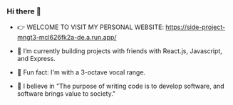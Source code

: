 ### Hi there 👋

- 👉 WELCOME TO VISIT MY PERSONAL WEBSITE: https://side-project-mngt3-mcl626fk2a-de.a.run.app/
  
- 🌱 I’m currently building projects with friends with React.js, Javascript, and Express.
- 🎵 Fun fact: I'm with a 3-octave vocal range.
- 💬 I believe in "The purpose of writing code is to develop software, and software brings value to society."


<!--
**jiasyuanchu/jiasyuanchu** is a ✨ _special_ ✨ repository because its `README.md` (this file) appears on your GitHub profile.


- 🌱 I’m currently learning Javascript.
- 💬 My believe in "The purpose of writing code is to develop software, and software brings value to society."
- 📫 How to reach me: jiasyuanchu@gmail.com
- 🎵 Fun fact: I'm with a 3-octave vocal range.
